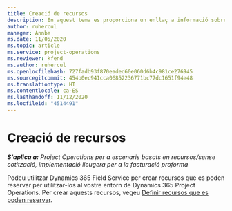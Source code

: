 ```yaml
---
title: Creació de recursos
description: En aquest tema es proporciona un enllaç a informació sobre la manera de crear recursos que es poden reservar.
author: ruhercul
manager: Annbe
ms.date: 11/05/2020
ms.topic: article
ms.service: project-operations
ms.reviewer: kfend
ms.author: ruhercul
ms.openlocfilehash: 727fadb93f870eaded60e060d6b4c981ce276945
ms.sourcegitcommit: 454b0ec941cca06852236771bc77dc1651f94e48
ms.translationtype: HT
ms.contentlocale: ca-ES
ms.lasthandoff: 11/12/2020
ms.locfileid: "4514491"
---
```

# <a name="create-resources"></a>Creació de recursos

_**S'aplica a:** Project Operations per a escenaris basats en recursos/sense cotització, implementació lleugera per a la facturació proforma_

Podeu utilitzar Dynamics 365 Field Service per crear recursos que es poden reservar per utilitzar-los al vostre entorn de Dynamics 365 Project Operations. Per crear aquests recursos, vegeu [Definir recursos que es poden reservar](https://docs.microsoft.com/dynamics365/field-service/set-up-bookable-resources).
